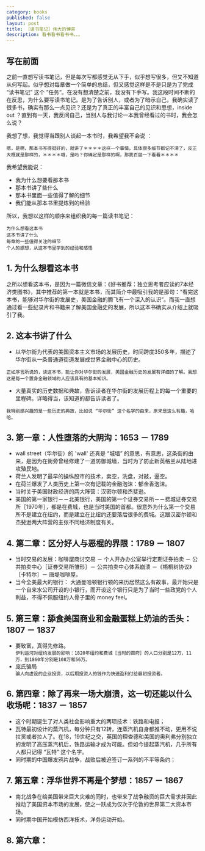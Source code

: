 ```yaml
---
category: books
published: false
layout: post
title: ［读书笔记］伟大的博弈
description: 看书看书看书书。。。
---
```



##
## 写在前面

之前一直想写读书笔记，但是每次写都感觉无从下手，似乎想写很多，但又不知道从何写起。似乎想对每章做一个简单的总结，但又感觉这样是不是只是为了完成 “读书笔记” 这个 ”任务“。在没有想清楚之前，我没有下手写。我这段时间不断的在反思，为什么要写读书笔记。是为了告诉别人，或者为了暗示自己，我确实读了很多书，确实有那么一点见识？还是为了真正的丰富自己的见识和思想，inside out ？直到有一天，我反问自己，当别人与我讨论一本我曾经看过的书时，我会怎么说？

我想了想，我觉得当跟别人谈起一本书时，我希望我不会说 ：

```
嗯，是啊，那本书写得挺好的，就讲了＊＊＊＊这样一个事情，具体很多细节都记不清了，反正大概就是那样的，＊＊＊＊哦，是吗？你确定是那样的啊，那我百度一下看看＊＊＊＊
```

我希望我能说：

- 我为什么想要看那本书
- 那本书讲了些什么
- 那本书里面一些值得了解的细节
- 我们能从那本书里提炼到的经验

所以，我想以这样的顺序来组织我的每一篇读书笔记：

```
为什么想看这本书
这本书讲了什么
每章的一些值得关注的细节
个人的感想，从这本书里学到的经验和感悟
```


## 1. 为什么想看这本书

之所以想看这本书，是因为一篇微信文章：《好书推荐：独立思考者应读的7本经济类图书》，其中推荐的第一本就是本书，而其简介中最吸引我的是那句：“看完这本书，能够对华尔街的发展史，美国金融的腾飞有一个深入的认识”。而我一直想通过看一些纪录片和书籍来了解美国金融史的发展，所以这本书确实从介绍上就吸引了我。


## 2. 这本书讲了什么

- 以华尔街为代表的美国资本主义市场的发展历史，时间跨度350多年，描述了华尔街从一条普通道街道发展成世界金融中心的历史。    
```
正如序言所说的，读这本书，能让你对华尔街的发展，美国金融历史的发展有详细的了解。我想这是每一个置身金融领域的人应该具有的基本知识。
```

- 大量真实的历史数据和典故，告诉读者在华尔街的发展历程上的每一个重要的里程碑。详略得当，该知道的都告诉读者了。    
```
我特别感兴趣的是一些历史的典故，比如说 “华尔街” 这个名字的由来，原来是这么有趣，哈哈。
```

## 3. 第一章：人性堕落的大阴沟：1653 － 1789


- wall street（华尔街）的 'wall' 还真是 “城墙” 的意思，有意思，这条街的由来，是因为在街旁曾经修建了一道防御城墙，当时为了防止新英格兰从陆地进攻殖民地。    
- 荷兰人发明了最早的操纵股市的技术，卖空，洗盘，对敲，逼空。   
- 在荷兰爆发了人类历史上第一次有记载的金融泡沫：郁金香泡沫。  
- 当时关于美国财政经济的两大阵营：汉密尔顿和杰斐逊。     
- 美国的第一家银行－－北美银行，美国的第一个证券交易所－－费城证券交易所［1970年］，都是在费城，也是当时美国的首都。很意外为什么第一个交易所不是建立在纽约，而是建立在比纽约还要落后很多的费城。这跟汉密尔顿和杰斐逊两大阵营的主张不同经济制度有关。

## 4. 第二章：区分好人与恶棍的界限：1789 － 1807

- 当时交易的发展：咖啡屋商讨交易 － 个人开办办公室举行定期证券拍卖 － 公共拍卖中心［证券交易所雏形］－ 公共拍卖中心体系崩溃 －《梧桐树协议》［卡特尔］－ 唐堤咖啡屋。   
- 当今全美最大的银行： 大通曼哈顿银行顿的来历居然这么有故事，最开始只是一个自来水公司开设的小银行，而开设这个银行只是为了当时一些政党的个人利益，不得不佩服纽约人骨子里的 money feel。

## 5. 第三章：舔食美国商业和金融蛋糕上奶油的舌头：1807 － 1837

- 要致富，真得先修路。    
`伊利运河对纽约发展的影响：1820年纽约和费城［当时的首府］的人口分别是12万，11万，到1860年分别是108万和56万。`
- 庞氏骗局   
`骗人向虚设的企业投资，以后期投资人的钱作为快速盈利付给最初投资者。`

## 6. 第四章：除了再来一场大崩溃，这一切还能以什么收场呢：1837 － 1857

- 这个时期诞生了对人类社会影响重大的两项技术：铁路和电报；
- 瓦特最初设计的蒸汽机，每分钟只有12转，连蒸汽机自身都推不动，更用不说拉货或者拉人了。在18，19世纪之交，英国的理查德和美国的奥利弗分别独立的发明了高压蒸汽机后，铁路运输才成为可能。但如今提起蒸汽机，几乎所有人都只记得 “瓦特” 这个名字。
- 同时期的中国爆发鸦片战争，战败后被迫签订一系列的不平等条约；


## 7. 第五章：浮华世界不再是个梦想：1857 － 1867

- 南北战争在给美国带来巨大灾难的同时，也带来了战争融资的巨大需求并因此推动了美国资本市场的发展，使之一跃成为仅次于伦敦的世界第二大资本市场。
- 同时期中国开始模仿西洋技术，洋务运动开始。

## 8. 第六章：









##
